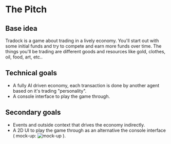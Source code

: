 # The Pitch
## Base idea
Tradock is a game about trading in a lively economy. You'll start out with some initial funds and try to compete and earn more funds over time. The things you'll be trading are different goods and resources like gold, clothes, oil, food, art, etc..

## Technical goals
* A fully AI driven economy, each transaction is done by another agent based on it's trading "personality".
* A console interface to play the game through.

## Secondary goals
* Events and outside context that drives the economy indirectly.
* A 2D UI to play the game through as an alternative the console interface ( mock-up: ![mock-up](https://github.com/thebreadcat/Tradock/blob/master/docs/mock-up.png "Tradock graphics style mock-up")
 ).
